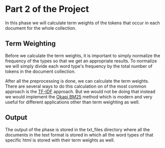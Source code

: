 # Part 2 of the Project

In this phase we will calculate term weights of the tokens that occur in each document for the whole collection.

## Term Weighting

Before we calculate the term weights, it is important to simply normalize the frequency of the types so that we get an appropriate results. To normalize we will simply divide each word type's frequency by the total number of tokens in the document collection.

After all the preprocessing is done, we can calculate the term weights. There are several ways to do this calculation on of the most common approach is the [TF-IDF](http://www.tfidf.com/) approach. But we would not be doing that instead we would implement the [Okapi BM25](https://en.wikipedia.org/wiki/Okapi_BM25) method which is modern and very useful for different applications other than term weighting as well.

## Output

The output of the phase is stored in the txt_files directory where all the documents in the text format is stored in which all the word types of that specific html is stored with their term weights as well.
